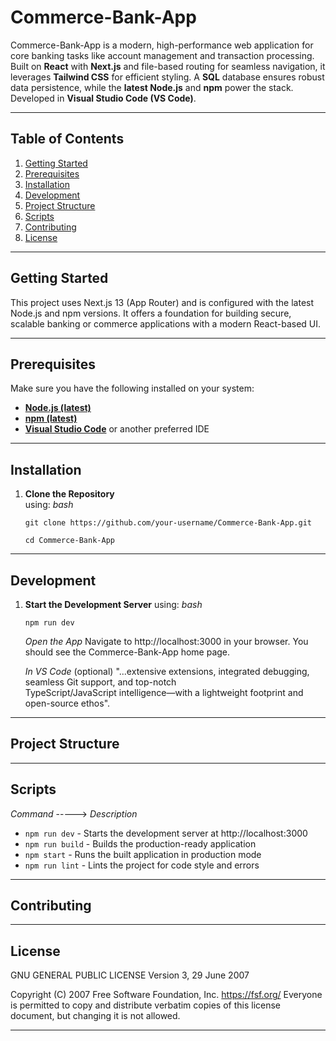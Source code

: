# Commerce-Bank-App
Commerce-Bank-App is a modern, high-performance web application for core banking tasks like account management and transaction processing. Built on **React** with **Next.js** and file-based routing for seamless navigation, it leverages **Tailwind CSS** for efficient styling. A **SQL** database ensures robust data persistence, while the **latest Node.js** and **npm** power the stack. Developed in **Visual Studio Code (VS Code)**.


---

## Table of Contents

1. [Getting Started](#getting-started)
2. [Prerequisites](#prerequisites)
3. [Installation](#installation)
4. [Development](#development)
5. [Project Structure](#project-structure)
6. [Scripts](#scripts)
7. [Contributing](#contributing)
8. [License](#license)

---

## Getting Started

This project uses Next.js 13 (App Router) and is configured with the latest Node.js and npm versions. It offers a foundation for building secure, scalable banking or commerce applications with a modern React-based UI.

---

## Prerequisites

Make sure you have the following installed on your system:

- [**Node.js (latest)**](https://nodejs.org/en/)  
- [**npm (latest)**](https://www.npmjs.com/)  
- [**Visual Studio Code**](https://code.visualstudio.com/) or another preferred IDE

---

## Installation

1. **Clone the Repository**  
   using: *bash*
   
   `git clone https://github.com/your-username/Commerce-Bank-App.git`
   
   `cd Commerce-Bank-App`

---

## Development

1. **Start the Development Server**
   using: *bash* 

   `npm run dev`
   
   *Open the App*
   Navigate to http://localhost:3000 in your browser. You should see the Commerce-Bank-App home 
   page.
   
   *In VS Code* (optional)
   "...extensive extensions, integrated debugging, seamless Git support, and top-notch       
    TypeScript/JavaScript intelligence—with a lightweight footprint and open-source ethos".

---

## Project Structure

---

## Scripts

*Command* -----> *Description*
- `npm run dev` - Starts the development server at http://localhost:3000
- `npm run build` - Builds the production-ready application
- `npm start` - Runs the built application in production mode
- `npm run lint` - Lints the project for code style and errors

---

## Contributing

---

## License

GNU GENERAL PUBLIC LICENSE
                       Version 3, 29 June 2007

 Copyright (C) 2007 Free Software Foundation, Inc. <https://fsf.org/>
 Everyone is permitted to copy and distribute verbatim copies
 of this license document, but changing it is not allowed.

---
